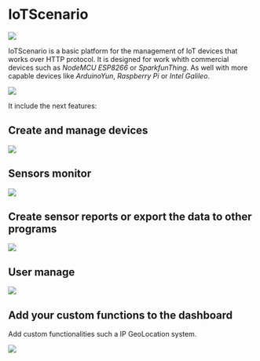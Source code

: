 # IoTScenario

<img src="https://s-media-cache-ak0.pinimg.com/originals/1e/d0/b8/1ed0b809b4c65fbf2ca91907ce47bb20.png">

IoTScenario is a basic platform for the management of IoT devices that works over HTTP protocol. It is designed for work whith commercial devices such as *NodeMCU ESP8266* or *SparkfunThing*. As well with more capable devices like *ArduinoYun*, *Raspberry Pi* or *Intel Galileo*.


<img src="https://s-media-cache-ak0.pinimg.com/originals/cd/68/5d/cd685d7f7018848d7b2ab46aa0cf3058.png">

It include the next features:

## Create and manage devices

<img src="https://s-media-cache-ak0.pinimg.com/originals/83/03/8f/83038f629b634adc8dd005546074dbe9.png">

## Sensors monitor

<img src="https://s-media-cache-ak0.pinimg.com/originals/08/7c/3f/087c3fa34065ea6614472c7f8865f651.png">

## Create sensor reports or export the data to other programs

<img src="https://s-media-cache-ak0.pinimg.com/originals/81/be/cf/81becfaece10f17dc4b2c8619eb103b2.png">

## User manage

<img src="https://s-media-cache-ak0.pinimg.com/originals/a7/65/a7/a765a7466a2e91730683b5e83d8c42d1.png">

## Add your custom functions to the dashboard

Add custom functionalities such a IP GeoLocation system.


<img src="https://s-media-cache-ak0.pinimg.com/originals/26/dc/a7/26dca72cdc0f295a3505494390faca4b.png">
